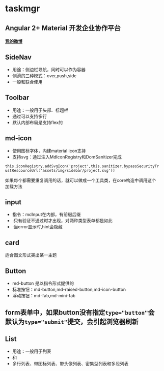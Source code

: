 # taskmgr

## Angular 2+ Material 开发企业协作平台

#### [我的微博](http://weibo.com/u/3826537889?refer_flag=1001030201_&is_all=1)

## SideNav

- 用途：侧边栏导航，同时可以作为容器
- 侧滑的三种模式：over,push,side
- 一般和<md-sidenav-container>联合使用

## Toolbar

- 用途：一般用于头部、标题栏
- 通过<md-toolbar-row>可以支持多行
- 默认内部布局是支持flex的

## md-icon

- 使用图标字体，内建material icon支持
- 支持svg：通过注入MdIconRegistry和DomSanitizer完成

`this.iconRegistry.addSvgIcon('project',this.sanitizer.bypassSecurityTrustRescourceUrl('assets/img/sidebar/project.svg'))`

如果每个都需要重复调用的话，就可以做成一个工具类，在core构造中调用这个加载方法

## input

- 指令：mdInput在<md-input-container>内部，有前缀后缀
- <md-error>:只有验证不通过时才出现，对两种类型表单都是如此
- <md-hint>:当error显示时,hint会隐藏

## card

适合图文形式突出某一主题

## Button

- md-button 是以指令形式提供的
- 标准按钮：md-button,md-raised-button,md-icon-button
- 浮动按钮：md-fab,md-mini-fab

## form表单中，如果button没有指定`type="button"`会默认为`type="submit"`提交，会引起浏览器刷新

## List
- 用途：一般用于列表
- <md-list>和<md-nav-list>
- 多行列表、带图标列表、带头像列表、密集型列表和多段列表